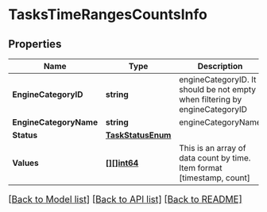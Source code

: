 # TasksTimeRangesCountsInfo

## Properties

Name | Type | Description | Notes
------------ | ------------- | ------------- | -------------
**EngineCategoryID** | **string** | engineCategoryID. It should be not empty when filtering by engineCategoryID | [optional] 
**EngineCategoryName** | **string** | engineCategoryName | [optional] 
**Status** | [**TaskStatusEnum**](TaskStatusEnum.md) |  | [optional] 
**Values** | [**[][]int64**](array.md) | This is an array of data count by time. Item format [timestamp, count] | [optional] 

[[Back to Model list]](../README.md#documentation-for-models) [[Back to API list]](../README.md#documentation-for-api-endpoints) [[Back to README]](../README.md)

<style>
     p, ul, ol, li { font-size: 18px !important;}
</style>


